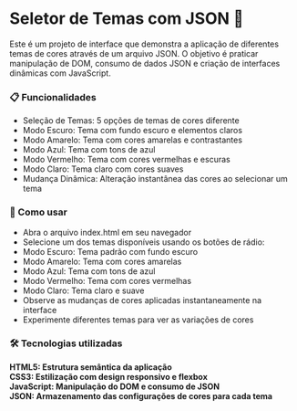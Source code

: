 # Seletor de Temas com JSON 🎨
Este é um projeto de interface que demonstra a aplicação de diferentes temas de cores através de um arquivo JSON. O objetivo é praticar manipulação de DOM, consumo de dados JSON e criação de interfaces dinâmicas com JavaScript.

### 📋 Funcionalidades
- Seleção de Temas: 5 opções de temas de cores diferente
- Modo Escuro: Tema com fundo escuro e elementos claros
- Modo Amarelo: Tema com cores amarelas e contrastantes
- Modo Azul: Tema com tons de azul
- Modo Vermelho: Tema com cores vermelhas e escuras
- Modo Claro: Tema claro com cores suaves
- Mudança Dinâmica: Alteração instantânea das cores ao selecionar um tema

### 🚀 Como usar
- Abra o arquivo index.html em seu navegador
- Selecione um dos temas disponíveis usando os botões de rádio:
- Modo Escuro: Tema padrão com fundo escuro
- Modo Amarelo: Tema com cores amarelas
- Modo Azul: Tema com tons de azul
- Modo Vermelho: Tema com cores vermelhas
- Modo Claro: Tema claro e suave
- Observe as mudanças de cores aplicadas instantaneamente na interface
- Experimente diferentes temas para ver as variações de cores

### 🛠️ Tecnologias utilizadas
**HTML5: Estrutura semântica da aplicação** </br>
**CSS3: Estilização com design responsivo e flexbox** </br>
**JavaScript: Manipulação do DOM e consumo de JSON** </br>
**JSON: Armazenamento das configurações de cores para cada tema** </br>